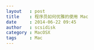 ```yaml
---
layout   : post
title    : 程序员如何优雅的使用 Mac
date     : 2014-06-22 09:45
author   : scsidisk
category : MacOSX
tags     : Mac
---
```



